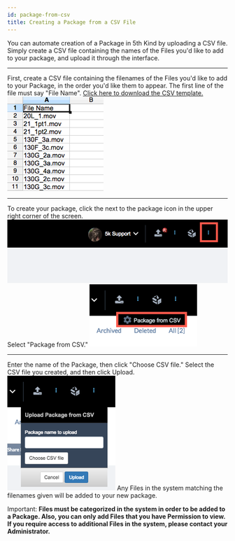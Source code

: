 ```yaml
---
id: package-from-csv
title: Creating a Package from a CSV File
---
```


You can automate creation of a Package in 5th Kind by uploading a CSV file.  Simply create a CSV file containing the names of the Files you'd like to add to your package, and upload it through the interface.

---

First, create a CSV file containing the filenames of the Files you'd like to add to your Package, in the order you'd like them to appear.  The first line of the file must say "File Name".
<a href="../../files/packages/package-from-csv-template.csv" download>Click here to download the CSV template.</a>
![](/img/package-share/package-from-csv-4.png)

---

To create your package, click the <i class="fa fa-ellipsis-v" aria-hidden="true"></i> next to the package icon in the upper right corner of the screen.
![](/img/package-share/package-from-csv-1.png)
Select "Package from CSV."
![](/img/package-share/package-from-csv-2.png)

---

Enter the name of the Package, then click "Choose CSV file."  Select the CSV file you created, and then click <span class="buttonstyle">Upload</span>.
![](/img/package-share/package-from-csv-3.png)
Any Files in the system matching the filenames given will be added to your new package.

<span class="important">Important: </span><strong>Files must be categorized in the system in order to be added to a Package.  Also, you can only add Files that you have Permission to view.  If you require access to additional Files in the system, please contact your Administrator.
